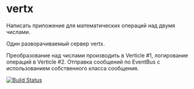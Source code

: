 # vertx

Написать приложение для математических операций над двумя числами.

Один разворачиваемый сервер vertx.

Преобразование над числами производить в Verticle #1, логирование операций в Verticle #2. Отправка сообщений по EventBus c использованием собственного класса сообщения.

[![Build Status](https://app.travis-ci.com/alaktyushin/pet_vertx.svg?branch=main)](https://app.travis-ci.com/alaktyushin/pet_vertx)
